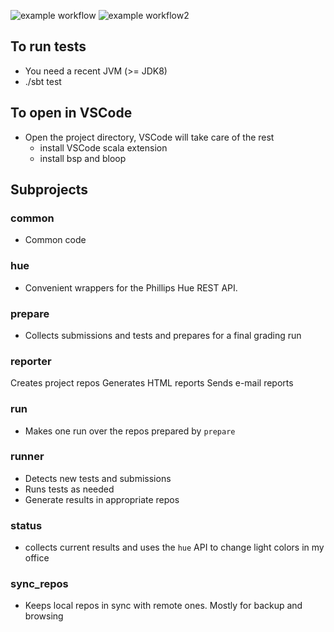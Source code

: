 ![example workflow](https://github.com/biso/grader/actions/workflows/scala.yml/badge.svg)
![example workflow2](https://github.com/biso/grader/actions/workflows/codacy.yml/badge.svg)

## To run tests

- You need a recent JVM (>= JDK8)
- ./sbt test

## To open in VSCode

- Open the project directory, VSCode will take care of the rest
    * install VSCode scala extension
    * install bsp and bloop 

## Subprojects

### common

- Common code

### hue

- Convenient wrappers for the Phillips Hue REST API.

### prepare

- Collects submissions and tests and prepares for a final grading run

### reporter

Creates project repos
Generates HTML reports
Sends e-mail reports

### run

- Makes one run over the repos prepared by `prepare`

### runner

- Detects new tests and submissions
- Runs tests as needed
- Generate results in appropriate repos

### status

- collects current results and uses the `hue` API to change light colors in my office

### sync_repos

- Keeps local repos in sync with remote ones. Mostly for backup and browsing

### 
